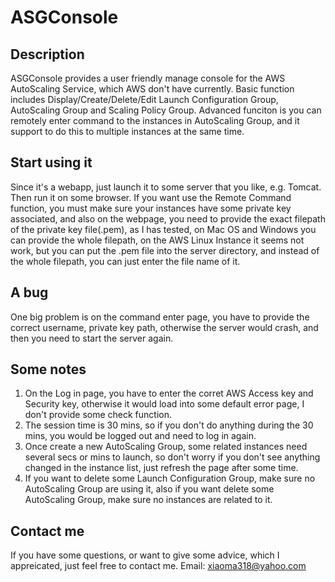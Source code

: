 ASGConsole
==========

Description
------------
ASGConsole provides a user friendly manage console for the AWS AutoScaling Service, which AWS don't have currently.
Basic function includes Display/Create/Delete/Edit Launch Configuration Group, AutoScaling Group and Scaling Policy 
Group. Advanced funciton is you can remotely enter command to the instances in AutoScaling Group, and it support to do 
this to multiple instances at the same time. 

Start using it
----------
Since it's a webapp, just launch it to some server that you like, e.g. Tomcat. Then run it on some browser. If you want 
use the Remote Command function, you must make sure your instances have some private key associated, and also on the 
webpage, you need to provide the exact filepath of the private key file(.pem), as I has tested, on Mac OS and Windows
you can provide the whole filepath, on the AWS Linux Instance it seems not work, but you can put the .pem file into the 
server directory, and instead of the whole filepath, you can just enter the file name of it.

A bug
----------
One big problem is on the command enter page, you have to provide the correct username, private key path, otherwise 
the server would crash, and then you need to start the server again.

Some notes
-------
1. On the Log in page, you have to enter the corret AWS Access key and Security key, otherwise it would load into some 
default error page, I don't provide some check function.
2. The session time is 30 mins, so if you don't do anything during the 30 mins, you would be logged out and need to log 
in again. 
3. Once create a new AutoScaling Group, some related instances need several secs or mins to launch, so don't worry if 
you don't see anything changed in the instance list, just refresh the page after some time. 
4. If you want to delete some Launch Configuration Group, make sure no AutoScaling Group are using it, also if you want
delete some AutoScaling Group, make sure no instances are related to it.

Contact me
-------------
If you have some questions, or want to give some advice, which I appreicated, just feel free to contact me.
Email: xiaoma318@yahoo.com

